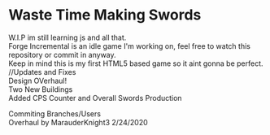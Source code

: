 # Waste Time Making Swords
W.I.P im still learning js and all that.
<br>
Forge Incremental is an idle game I'm working on, feel free to watch this repository or commit in anyway. 
<br>
Keep in mind this is my first HTML5 based game so it aint gonna be perfect.
<br>
//Updates and Fixes
<br>
Design OVerhaul!
<br>
Two New Buildings
<br>
Added CPS Counter and Overall Swords Production
<br>


Commiting Branches/Users
<br>
Overhaul by MarauderKnight3 2/24/2020
